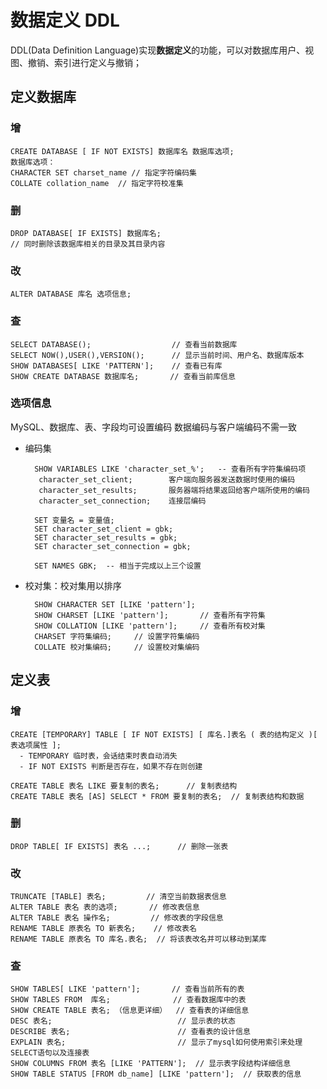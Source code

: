 # 数据定义 DDL

DDL(Data Definition
Language)实现**数据定义**的功能，可以对数据库用户、视图、撤销、索引进行定义与撤销；

## 定义数据库

### 增
		
	CREATE DATABASE [ IF NOT EXISTS] 数据库名 数据库选项;
	数据库选项：
	CHARACTER SET charset_name // 指定字符编码集
	COLLATE collation_name  // 指定字符校准集
                
### 删
		
	DROP DATABASE[ IF EXISTS] 数据库名; 
	// 同时删除该数据库相关的目录及其目录内容
	
### 改
		
	ALTER DATABASE 库名 选项信息;
	
### 查
	
	SELECT DATABASE();                  // 查看当前数据库
	SELECT NOW(),USER(),VERSION();      // 显示当前时间、用户名、数据库版本
	SHOW DATABASES[ LIKE 'PATTERN'];    // 查看已有库
	SHOW CREATE DATABASE 数据库名;       // 查看当前库信息
	

### 选项信息

MySQL、数据库、表、字段均可设置编码
数据编码与客户端编码不需一致

- 编码集
		
		SHOW VARIABLES LIKE 'character_set_%';   -- 查看所有字符集编码项
		 character_set_client;        客户端向服务器发送数据时使用的编码
		 character_set_results;       服务器端将结果返回给客户端所使用的编码
		 character_set_connection;    连接层编码
				    
		SET 变量名 = 变量值;
		SET character_set_client = gbk;
		SET character_set_results = gbk;
		SET character_set_connection = gbk;
				    
		SET NAMES GBK;  -- 相当于完成以上三个设置
		
- 校对集：校对集用以排序
	
		SHOW CHARACTER SET [LIKE 'pattern'];
		SHOW CHARSET [LIKE 'pattern'];       // 查看所有字符集
		SHOW COLLATION [LIKE 'pattern'];     // 查看所有校对集
		CHARSET 字符集编码;     // 设置字符集编码
		COLLATE 校对集编码;     // 设置校对集编码

## 定义表

### 增
		
	CREATE [TEMPORARY] TABLE [ IF NOT EXISTS] [ 库名.]表名 ( 表的结构定义 )[ 表选项属性 ];
	  - TEMPORARY 临时表，会话结束时表自动消失
	  - IF NOT EXISTS 判断是否存在，如果不存在则创建
			
	CREATE TABLE 表名 LIKE 要复制的表名;      // 复制表结构
	CREATE TABLE 表名 [AS] SELECT * FROM 要复制的表名;  // 复制表结构和数据
			
### 删
		
	DROP TABLE[ IF EXISTS] 表名 ...;      // 删除一张表
	
### 改
		
	TRUNCATE [TABLE] 表名;         // 清空当前数据表信息
	ALTER TABLE 表名 表的选项;       // 修改表信息
	ALTER TABLE 表名 操作名;         // 修改表的字段信息
	RENAME TABLE 原表名 TO 新表名;    // 修改表名
	RENAME TABLE 原表名 TO 库名.表名;  // 将该表改名并可以移动到某库
		
### 查
		
	SHOW TABLES[ LIKE 'pattern'];       // 查看当前所有的表
	SHOW TABLES FROM  库名;              // 查看数据库中的表
	SHOW CREATE TABLE 表名; （信息更详细）  // 查看表的详细信息
	DESC 表名;                            // 显示表的状态 
	DESCRIBE 表名;                        // 查看表的设计信息
	EXPLAIN 表名;                         // 显示了mysql如何使用索引来处理SELECT语句以及连接表
	SHOW COLUMNS FROM 表名 [LIKE 'PATTERN'];  // 显示表字段结构详细信息 
	SHOW TABLE STATUS [FROM db_name] [LIKE 'pattern'];  // 获取表的信息
